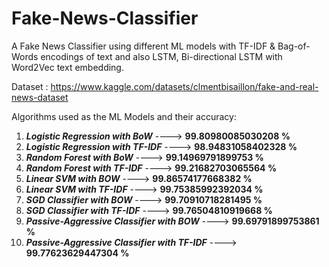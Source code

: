 # Fake-News-Classifier
A Fake News Classifier using different ML models with TF-IDF &amp; Bag-of-Words encodings of text and also LSTM, Bi-directional LSTM with Word2Vec text embedding.



Dataset : https://www.kaggle.com/datasets/clmentbisaillon/fake-and-real-news-dataset



Algorithms used as the ML Models and their accuracy:
1. ***Logistic Regression with BoW*** ----> **99.80980085030208 %**
2. ***Logistic Regression with TF-IDF*** ----> **98.94831058402328 %**
3. ***Random Forest with BoW*** ----> **99.14969791899753 %**
4. ***Random Forest with TF-IDF*** ----> **99.21682703065564 %**
5. ***Linear SVM with BOW*** ----> **99.86574177668382 %**
6. ***Linear SVM with TF-IDF*** ----> **99.75385992392034 %**
7. ***SGD Classifier with BOW*** ----> **99.70910718281495 %**
8. ***SGD Classifier with TF-IDF*** ----> **99.76504810919668 %**
9. ***Passive-Aggressive Classifier with BOW*** ----> **99.69791899753861 %**
10. ***Passive-Aggressive Classifier with TF-IDF*** ----> **99.77623629447304 %**




